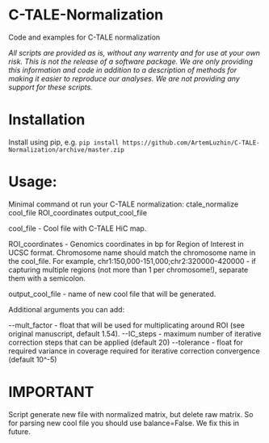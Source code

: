 # C-TALE-Normalization
Code and examples for C-TALE normalization

*All scripts are provided as is, without any warrenty and for use at your own risk. This is not the release of a software package. We are only providing this information and code in addition to a description of methods for making it easier to reproduce our analyses. We are not providing any support for these scripts.*

# Installation

Install using pip, e.g.
`pip install https://github.com/ArtemLuzhin/C-TALE-Normalization/archive/master.zip`

# Usage:

Minimal command ot run your C-TALE normalization:
ctale_normalize cool_file ROI_coordinates output_cool_file

cool_file - Cool file with C-TALE HiC map.

ROI_coordinates - Genomics coordinates in bp for Region of Interest in UCSC format.
Chromosome name should match the chromosome name in the cool_file.
For example, chr1:150,000-151,000;chr2:320000-420000 - if capturing multiple regions (not more than 1 per chromosome!), separate them with a semicolon.

output_cool_file - name of new cool file that will be generated.

Additional arguments you can add:

--mult_factor - float that will be used for multiplicating around ROI (see original manuscript, default 1.54).
--IC_steps - maximum number of iterative correction steps that can be applied (default 20)
--tolerance - float for required variance in coverage required for iterative correction convergence (default 10^-5)


# IMPORTANT
Script generate new file with normalized matrix, but delete raw matrix. So for parsing new cool file you should use balance=False.
We fix this in future.
